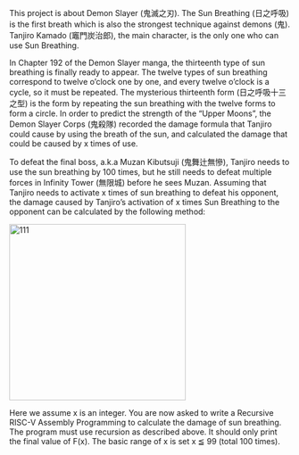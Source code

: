 This project is about Demon Slayer (鬼滅之刃). The Sun Breathing (日之呼吸) is the first breath which is also the strongest technique against demons (鬼). Tanjiro Kamado (竈門炭治郎), the main character, is the only one who can use Sun Breathing.

In Chapter 192 of the Demon Slayer manga, the thirteenth type of sun breathing is finally ready to appear. The twelve types of sun breathing correspond to twelve o’clock one by one, and every twelve o’clock is a cycle, so it must be repeated. The mysterious thirteenth form (日之呼吸十三之型) is the form by repeating the sun breathing with the twelve forms to form a circle.
In order to predict the strength of the “Upper Moons”, the Demon Slayer Corps (鬼殺隊) recorded the damage formula that Tanjiro could cause by using the breath of the sun, and calculated the damage that could be caused by 
x
 times of use.

To defeat the final boss, a.k.a Muzan Kibutsuji (鬼舞辻無慘), Tanjiro needs to use the sun breathing by 100 times, but he still needs to defeat multiple forces in Infinity Tower (無限城) before he sees Muzan.
Assuming that Tanjiro needs to activate x times of sun breathing to defeat his opponent, the damage caused by Tanjiro’s activation of 
x
 times Sun Breathing to the opponent can be calculated by the following method:

<img width="316" alt="111" src="https://user-images.githubusercontent.com/103658997/163421967-e56e60dc-0eb7-48b4-9cda-bb27c279bbdd.png">


Here we assume x is an integer. You are now asked to write a Recursive RISC-V Assembly Programming to calculate the damage of sun breathing. The program must use recursion as described above. It should only print the final value of F(x). The basic range of x is set x ≦ 99 (total 100 times).
